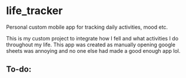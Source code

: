 # life_tracker
Personal custom mobile app for tracking daily activities, mood etc.

This is my custom project to integrate how I fell and what activities I do throughout my life. This app was created as manually opening google sheets was annoying and no one else had made a good enough app lol. 

To-do: 
- 

